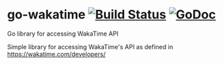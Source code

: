 # go-wakatime [![Build Status](https://travis-ci.org/aquilax/go-wakatime.svg)](https://travis-ci.org/aquilax/go-wakatime) [![GoDoc](https://godoc.org/github.com/aquilax/go-wakatime?status.svg)](https://godoc.org/github.com/aquilax/go-wakatime)
Go library for accessing WakaTime API

Simple library for accessing WakaTime's API as defined in https://wakatime.com/developers/
